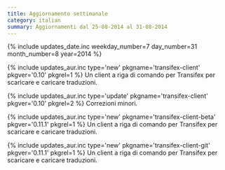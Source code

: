 ```yaml
---
title: Aggiornamento settimanale
category: italian
summary: Aggiornamenti dal 25-08-2014 al 31-08-2014
---
```


{% include updates_date.inc weekday_number=7 day_number=31 month_number=8 year=2014 %}

{% include updates_aur.inc type='new' pkgname='transifex-client' pkgver='0.10' pkgrel=1 %}
Un client a riga di comando per Transifex per scaricare e caricare traduzioni.

{% include updates_aur.inc type='update' pkgname='transifex-client' pkgver='0.10' pkgrel=2 %}
Correzioni minori.

{% include updates_aur.inc type='new' pkgname='transifex-client-beta' pkgver='0.11.1' pkgrel=1 %}
Un client a riga di comando per Transifex per scaricare e caricare traduzioni.

{% include updates_aur.inc type='new' pkgname='transifex-client-git' pkgver='0.11.1' pkgrel=1 %}
Un client a riga di comando per Transifex per scaricare e caricare traduzioni.
